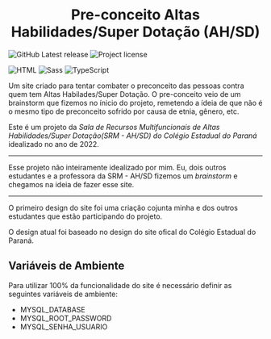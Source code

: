 <h1 align="center">Pre-conceito Altas Habilidades/Super Dotação (AH/SD)</h1>

![GitHub Latest release](https://img.shields.io/github/v/release/HeberBarra/Site-pre-conceito-altas-habilidades-super-dotacao?logo=github&label=Release)
![Project license](https://img.shields.io/github/license/HeberBarra/Site-pre-conceito-altas-habilidades-super-dotacao?logo=github&label=License)

![HTML](https://img.shields.io/badge/HTML5-E34F26?style=for-the-badge&logo=html5&logoColor=white)
![Sass](https://img.shields.io/badge/Scss-CC6699?style=for-the-badge&logo=sass&logoColor=white)
![TypeScript](https://img.shields.io/badge/TypeScript-007ACC.svg?style=for-the-badge&logo=TypeScript&logoColor=white)

 Um site criado para tentar combater o preconceito das pessoas contra quem tem Altas Habilades/Super Dotação.
 O pre-conceito veio de um brainstorm que fizemos no ínicio do projeto, remetendo a ídeia de que não é o mesmo tipo de preconceito sofrido por causa de etnia, gênero, etc.

 Este é um projeto da _Sala de Recursos Multifuncionais de Altas Habilidades/Super Dotação(SRM - AH/SD) do Colégio Estadual do Paraná_ idealizado no ano de 2022. 
***
 Esse projeto não inteiramente idealizado por mim. Eu, dois outros estudantes e a professora da SRM - AH/SD fizemos um _brainstorm_ e chegamos na ideia de fazer esse site. 
***
O primeiro design do site foi uma criação cojunta minha e dos outros estudantes que estão participando do projeto.

O design atual foi baseado no design do site ofical do Colégio Estadual do Paraná.

## Variáveis de Ambiente

Para utilizar 100% da funcionalidade do site é necessário definir as seguintes variáveis de ambiente:

* MYSQL_DATABASE
* MYSQL_ROOT_PASSWORD
* MYSQL_SENHA_USUARIO
